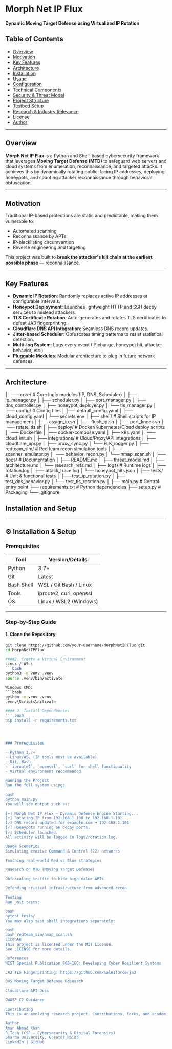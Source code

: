 # Morph Net IP Flux  
**Dynamic Moving Target Defense using Virtualized IP Rotation**

## Table of Contents
- [Overview](#overview)
- [Motivation](#motivation)
- [Key Features](#key-features)
- [Architecture](#architecture)
- [Installation](#installation)
- [Usage](#usage)
- [Configuration](#configuration)
- [Technical Components](#technical-components)
- [Security & Threat Model](#security--threat-model)
- [Project Structure](#project-structure)
- [Testbed Setup](#testbed-setup)
- [Research & Industry Relevance](#research--industry-relevance)
- [License](#license)
- [Author](#author)

---

## Overview

**Morph Net IP Flux** is a Python and Shell-based cybersecurity framework that leverages **Moving Target Defense (MTD)** to safeguard web servers and cloud systems from enumeration, reconnaissance, and targeted attacks. It achieves this by dynamically rotating public-facing IP addresses, deploying honeypots, and spoofing attacker reconnaissance through behavioral obfuscation.

---

## Motivation

Traditional IP-based protections are static and predictable, making them vulnerable to:
- Automated scanning
- Reconnaissance by APTs
- IP-blacklisting circumvention
- Reverse engineering and targeting

This project was built to **break the attacker's kill chain at the earliest possible phase** — reconnaissance.

---

## Key Features

- **Dynamic IP Rotation**: Randomly replaces active IP addresses at configurable intervals.
- **Honeypot Deployment**: Launches lightweight HTTP and SSH decoy services to mislead attackers.
- **TLS Certificate Rotation**: Auto-generates and rotates TLS certificates to defeat JA3 fingerprinting.
- **Cloudflare DNS API Integration**: Seamless DNS record updates.
- **Jitter-based Scheduler**: Obfuscates timing patterns to resist statistical detection.
- **Multi-log System**: Logs every event (IP change, honeypot hit, attacker behavior, etc.)
- **Pluggable Modules**: Modular architecture to plug in future network defenses.

---

## Architecture

│
├── core/ # Core logic modules (IP, DNS, Scheduler)
│ ├── ip_manager.py
│ ├── scheduler.py
│ ├── port_manager.py
│ ├── dns_controller.py
│ ├── honeypot_deployer.py
│ └── tls_manager.py
│
├── config/ # Config files
│ ├── default_config.yaml
│ ├── cloud_config.yaml
│ └── secrets.env
│
├── shell/ # Shell scripts for IP management
│ ├── assign_ip.sh
│ ├── flush_ip.sh
│ ├── port_knock.sh
│ └── rotate_tls.sh
│
├── deploy/ # Docker/Kubernetes/Cloud deploy scripts
│ ├── Dockerfile
│ ├── docker-compose.yaml
│ ├── k8s.yaml
│ └── cloud_init.sh
│
├── integrations/ # Cloud/Proxy/API integrations
│ ├── cloudflare_api.py
│ ├── proxy_sync.py
│ └── ELK_logger.py
│
├── redteam_sim/ # Red team recon simulation tools
│ ├── scanner_emulator.py
│ ├── behavior_recon.py
│ └── nmap_scan.sh
│
├── docs/ # Documentation
│ ├── README.md
│ ├── threat_model.md
│ ├── architecture.md
│ └── research_refs.md
│
├── logs/ # Runtime logs
│ ├── rotation.log
│ ├── attack_trace.log
│ └── honeypot_hits.json
│
├── tests/ # Unit & functional tests
│ ├── test_ip_rotation.py
│ ├── test_dns_behavior.py
│ └── test_tls_rotation.py
│
├── main.py # Central entry point
├── requirements.txt # Python dependencies
├── setup.py # Packaging
└── .gitignore



## Installation and Setup

---

## ⚙️ Installation & Setup

### Prerequisites

| Tool               | Version/Details        |
|--------------------|------------------------|
| Python             | 3.7+                   |
| Git                | Latest                 |
| Bash Shell         | WSL / Git Bash / Linux |
| Tools              | iproute2, curl, openssl|
| OS                 | Linux / WSL2 (Windows) |

---

### Step-by-Step Guide

#### 1. Clone the Repository

```bash
git clone https://github.com/your-username/MorphNetIPFlux.git
cd MorphNetIPFlux

####2. Create a Virtual Environment
Linux / WSL:
```bash
python3 -m venv .venv
source .venv/bin/activate

Windows CMD:
```bash
python -m venv .venv
.venv\Scripts\activate

#### 3. Install Dependencies
''' bash
pip install -r requirements.txt




### Prerequisites

- Python 3.7+
- Linux/WSL (IP tools must be available)
- Git, Bash
- `iproute2`, `openssl`, `curl` for shell functionality
- Virtual environment recommended

Running the Project
Run the full system using:

bash
python main.py
You will see output such as:

[+] Morph Net IP Flux — Dynamic Defense Engine Starting...
[+] Rotating IP from 192.168.1.100 to 192.168.1.101...
[✓] DNS record updated for example.com ➜ 192.168.1.101
[✓] Honeypots running on decoy ports.
[✓] Scheduler launched.
All activity will be logged in logs/rotation.log.

Usage Scenarios
Simulating evasive Command & Control (C2) networks

Teaching real-world Red vs Blue strategies

Research on MTD (Moving Target Defense)

Obfuscating traffic to hide high-value APIs

Defending critical infrastructure from advanced recon

Testing
Run unit tests:

bash
pytest tests/
You may also test shell integrations separately:

bash
bash redteam_sim/nmap_scan.sh
License
This project is licensed under the MIT License.
See LICENSE for more details.

References
NIST Special Publication 800-160: Developing Cyber Resilient Systems

JA3 TLS Fingerprinting: https://github.com/salesforce/ja3

DHS Moving Target Defense Research

Cloudflare API Docs

OWASP C2 Guidance

Contributing
This is an evolving research project. Contributions, forks, and academic usage are welcome. Please raise issues or submit pull requests.

Author
Aman Ahmad Khan
B.Tech (CSE – Cybersecurity & Digital Forensics)
Sharda University, Greater Noida
LinkedIn | GitHub